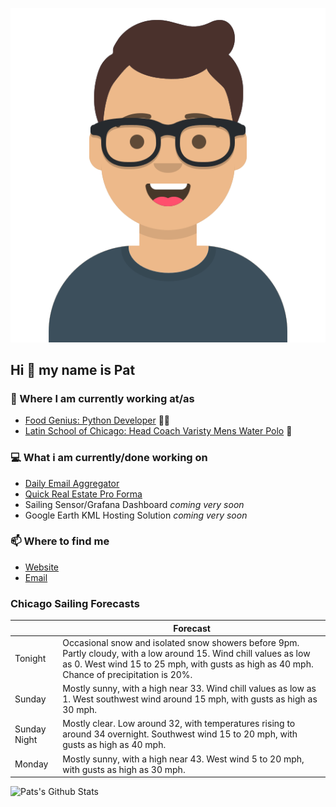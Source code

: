 [![Social banner for p-j-falconer](https://raw.githubusercontent.com/P-J-FALCONER/P-J-FALCONER/master/assets/avataaars.svg)](https://patfalconer.com/)
## Hi :wave: my name is Pat

### 💼 Where I am currently working at/as
- [Food Genius: Python Developer](https://getfoodgenius.com/) 🍔🐍
- [Latin School of Chicago: Head Coach Varisty Mens Water Polo](https://www.latinschool.org/) 🤽


### 💻 What i am currently/done working on
 - [Daily Email Aggregator](https://github.com/P-J-FALCONER/dott_daily_mail)
 - [Quick Real Estate Pro Forma](https://github.com/P-J-FALCONER/henry)
 - Sailing Sensor/Grafana Dashboard *coming very soon*
 - Google Earth KML Hosting Solution *coming very soon*

### 📫 Where to find me
 - [Website](https://patfalconer.com/)
 - [Email](mailto:patrick.j.falconer@gmail.com)


### Chicago Sailing Forecasts
|   | Forecast  |
|---|---|
| Tonight | Occasional snow and isolated snow showers before 9pm. Partly cloudy, with a low around 15. Wind chill values as low as 0. West wind 15 to 25 mph, with gusts as high as 40 mph. Chance of precipitation is 20%. |
| Sunday | Mostly sunny, with a high near 33. Wind chill values as low as 1. West southwest wind around 15 mph, with gusts as high as 30 mph. |
| Sunday Night | Mostly clear. Low around 32, with temperatures rising to around 34 overnight. Southwest wind 15 to 20 mph, with gusts as high as 40 mph. |
| Monday | Mostly sunny, with a high near 43. West wind 5 to 20 mph, with gusts as high as 30 mph. |

![Pats's Github Stats](https://github-readme-stats.vercel.app/api?username=p-j-falconer&show_icons=true&theme=radical)
